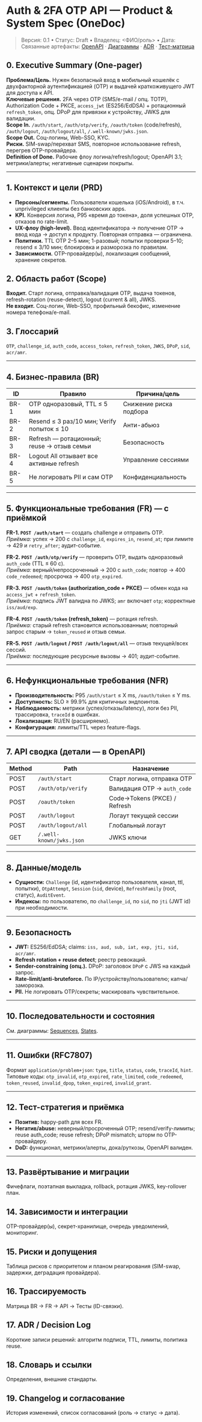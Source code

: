 # Auth & 2FA OTP API — Product & System Spec (OneDoc)

> Версия: 0.1 • Статус: Draft • Владелец: <ФИО/роль> • Дата: <YYYY-MM-DD>  
> Связанные артефакты: [OpenAPI](./api/openapi.yml) · [Диаграммы](./flows/sequence.md) · [ADR](./adr/README.md) · [Тест-матрица](./testing/acceptance.md)

## 0. Executive Summary (One-pager)

**Проблема/Цель.** Нужен безопасный вход в мобильный кошелёк с двухфакторной аутентификацией (OTP) и выдачей краткоживущего JWT для доступа к API.  
**Ключевые решения.** 2FA через OTP (SMS/e-mail / опц. TOTP), Authorization Code + PKCE, `access_jwt` (ES256/EdDSA) + ротационный `refresh_token`, опц. DPoP для привязки к устройству, JWKS для валидации.  
**Scope In.** `/auth/start`, `/auth/otp/verify`, `/oauth/token` (code/refresh), `/auth/logout`, `/auth/logout/all`, `/.well-known/jwks.json`.  
**Scope Out.** Соц-логины, Web-SSO, KYC.  
**Риски.** SIM-swap/перехват SMS, повторное использование refresh, перегрев OTP-провайдера.  
**Definition of Done.** Рабочие флоу логина/refresh/logout; OpenAPI 3.1; метрики/алерты; негативные сценарии покрыты.

---

## 1. Контекст и цели (PRD)

- **Персоны/сегменты.** Пользователи кошелька (iOS/Android), в т.ч. unprivileged клиенты без банковских apps.
- **KPI.** Конверсия логина, P95 «время до токена», доля успешных OTP, отказов по rate-limit.
- **UX-флоу (high-level).** Ввод идентификатора → получение OTP → ввод кода → доступ к продукту. Повторная отправка — ограничена.
- **Политики.** TTL OTP 2–5 мин; 1-разовый; попытки проверки 5–10; resend ≤ 3/10 мин; блокировка и разморозка по правилам.
- **Зависимости.** OTP-провайдер(ы), локализация сообщений, хранение секретов.

## 2. Область работ (Scope)

**Входит.** Старт логина, отправка/валидация OTP, выдача токенов, refresh-rotation (reuse-detect), logout (current & all), JWKS.  
**Не входит.** Соц-логин, Web-SSO, профильный бекофис, изменение номера телефона/e-mail.

## 3. Глоссарий

`OTP`, `challenge_id`, `auth_code`, `access_token`, `refresh_token`, `JWKS`, `DPoP`, `sid`, `acr/amr`.

---

## 4. Бизнес-правила (BR)

| ID  | Правило | Причина/цель |
|-----|---------|--------------|
| BR-1 | OTP одноразовый, TTL ≤ 5 мин | Снижение риска подбора |
| BR-2 | Resend ≤ 3 раз/10 мин; Verify попыток ≤ 10 | Анти-абьюз |
| BR-3 | Refresh — ротационный; reuse → отзыв семьи | Безопасность |
| BR-4 | Logout All отзывает все активные refresh | Управление сессиями |
| BR-5 | Не логировать PII и сам OTP | Конфиденциальность |

---

## 5. Функциональные требования (FR) — с приёмкой

**FR-1. `POST /auth/start`** — создать challenge и отправить OTP.  
*Приёмка:* успех → 200 с `challenge_id`, `expires_in`, `resend_at`; при лимите → 429 и `retry_after`; аудит-событие.

**FR-2. `POST /auth/otp/verify`** — проверить OTP, выдать одноразовый `auth_code` (TTL ≤ 60 c).  
*Приёмка:* верный/непросроченный → 200 с `auth_code`; повтор → 400 `code_redeemed`; просрочка → 400 `otp_expired`.

**FR-3. `POST /oauth/token` (authorization_code + PKCE)** — обмен кода на `access_jwt` + `refresh_token`.  
*Приёмка:* подпись JWT валидна по JWKS; `amr` включает `otp`; корректные `iss/aud/exp`.

**FR-4. `POST /oauth/token` (refresh_token)** — ротация refresh.  
*Приёмка:* старый refresh становится использованным; повторный запрос старым → `token_reused` и отзыв семьи.

**FR-5. `POST /auth/logout` / `POST /auth/logout/all`** — отзыв текущей/всех сессий.  
*Приёмка:* последующие ресурсные вызовы → 401; аудит-событие.

---

## 6. Нефункциональные требования (NFR)

- **Производительность:** P95 `/auth/start` ≤ X ms, `/oauth/token` ≤ Y ms.  
- **Доступность:** SLO ≥ 99.9% для критичных эндпоинтов.  
- **Наблюдаемость:** метрики (успех/отказы/latency), логи без PII, трассировка, `traceId` в ошибках.  
- **Локализация:** RU/EN (расширяемо).  
- **Конфигурация:** лимиты/TTL через feature-flags.

---

## 7. API сводка (детали — в OpenAPI)

| Method | Path                        | Назначение |
|--------|-----------------------------|------------|
| POST   | `/auth/start`              | Старт логина, отправка OTP |
| POST   | `/auth/otp/verify`         | Валидация OTP → `auth_code` |
| POST   | `/oauth/token`             | Code→Tokens (PKCE) / Refresh |
| POST   | `/auth/logout`             | Логаут текущей сессии |
| POST   | `/auth/logout/all`         | Глобальный логаут |
| GET    | `/.well-known/jwks.json`   | JWKS ключи |

---

## 8. Данные/модель

- **Сущности:** `Challenge` (id, идентификатор пользователя, канал, ttl, попытки), `OtpAttempt`, `Session` (`sid`, device), `RefreshFamily` (root, статус), `AuditEvent`.  
- **Индексы:** по пользователю, по `challenge_id`, по `sid`, по `jti` (JWT id) при необходимости.

---

## 9. Безопасность

- **JWT:** ES256/EdDSA; claims: `iss, aud, sub, iat, exp, jti, sid, acr/amr`.  
- **Refresh rotation + reuse detect**; реестр ревокаций.  
- **Sender-constraining (опц.).** DPoP: заголовок `DPoP` с JWS на каждый запрос.  
- **Rate-limit/anti-bruteforce.** По IP/устройству/пользователю; капча/заморозка.  
- **PII.** Не логировать OTP/секреты; маскировать чувствительное.

---

## 10. Последовательности и состояния

См. диаграммы: [Sequences](flows/sequence.md), [States](flows/states.md).

---

## 11. Ошибки (RFC7807)

Формат `application/problem+json`: `type`, `title`, `status`, `code`, `traceId`, `hint`.  
Типовые коды: `otp_invalid`, `otp_expired`, `rate_limited`, `code_redeemed`, `token_reused`, `invalid_dpop`, `token_expired`, `invalid_grant`.

---

## 12. Тест-стратегия и приёмка

- **Позитив:** happy-path для всех FR.  
- **Негатив/abuse:** неверный/просроченный OTP; resend/verify-лимиты; reuse auth_code; reuse refresh; DPoP mismatch; шторм по OTP-провайдеру.  
- **DoD:** функционал, метрики/алерты, дока/руткозы, OpenAPI валиден.

---

## 13. Развёртывание и миграции

Фичефлаги, поэтапная выкладка, rollback, ротация JWKS, key-rollover план.

## 14. Зависимости и интеграции

OTP-провайдер(ы), секрет-хранилище, очередь уведомлений, мониторинг.

## 15. Риски и допущения

Таблица рисков с приоритетом и планом реагирования (SIM-swap, задержки, деградация провайдера).

## 16. Трассируемость

Матрица BR → FR → API → Тесты (ID-связки).

## 17. ADR / Decision Log

Короткие записи решений: алгоритм подписи, TTL, лимиты, политика reuse.

## 18. Словарь и ссылки

Определения, внешние стандарты.

## 19. Changelog и согласование

История изменений, список согласований (роль → статус → дата).
